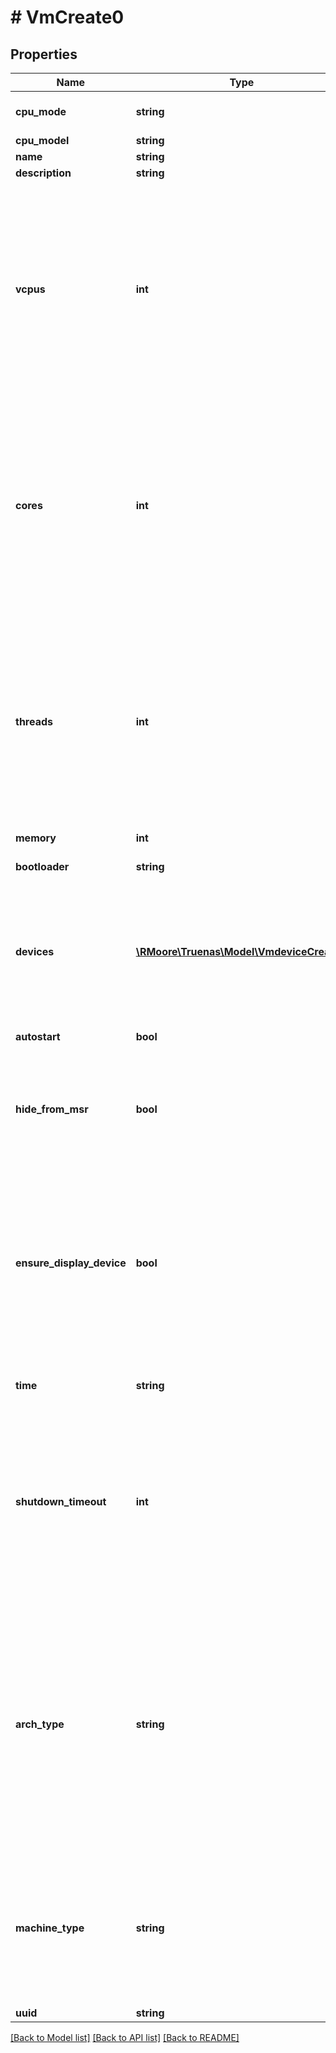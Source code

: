 # # VmCreate0

## Properties

Name | Type | Description | Notes
------------ | ------------- | ------------- | -------------
**cpu_mode** | **string** |  | [optional] [default to 'CUSTOM']
**cpu_model** | **string** |  | [optional]
**name** | **string** |  | [optional]
**description** | **string** |  | [optional]
**vcpus** | **int** | Maximum of 16 guest virtual CPUs are allowed. By default, every virtual CPU is configured as a separate package. Multiple cores can be configured per CPU by specifying &#x60;cores&#x60; attributes. &#x60;vcpus&#x60; specifies total number of CPU sockets. &#x60;cores&#x60; specifies number of cores per socket. &#x60;threads&#x60; specifies number of threads per core. | [optional] [default to 1]
**cores** | **int** | Maximum of 16 guest virtual CPUs are allowed. By default, every virtual CPU is configured as a separate package. Multiple cores can be configured per CPU by specifying &#x60;cores&#x60; attributes. &#x60;vcpus&#x60; specifies total number of CPU sockets. &#x60;cores&#x60; specifies number of cores per socket. &#x60;threads&#x60; specifies number of threads per core. | [optional] [default to 1]
**threads** | **int** | Maximum of 16 guest virtual CPUs are allowed. By default, every virtual CPU is configured as a separate package. Multiple cores can be configured per CPU by specifying &#x60;cores&#x60; attributes. &#x60;vcpus&#x60; specifies total number of CPU sockets. &#x60;cores&#x60; specifies number of cores per socket. &#x60;threads&#x60; specifies number of threads per core. | [optional] [default to 1]
**memory** | **int** |  | [optional]
**bootloader** | **string** |  | [optional] [default to 'UEFI']
**devices** | [**\RMoore\Truenas\Model\VmdeviceCreate[]**](VmdeviceCreate.md) | &#x60;devices&#x60; is a list of virtualized hardware to add to the newly created Virtual Machine. Failure to attach a device destroys the VM and any resources allocated by the VM devices. | [optional]
**autostart** | **bool** |  | [optional] [default to true]
**hide_from_msr** | **bool** | &#x60;hide_from_msr&#x60; is a boolean which when set will hide the KVM hypervisor from standard MSR based discovery and is useful to enable when doing GPU passthrough. | [optional] [default to false]
**ensure_display_device** | **bool** | &#x60;ensure_display_device&#x60; when set ( the default ) will ensure that the guest always has access to a video device. For headless installations like ubuntu server this is required for the guest to operate properly. However for cases where consumer would like to use GPU passthrough and does not want a display device added should set this to &#x60;false&#x60;. | [optional] [default to true]
**time** | **string** |  | [optional] [default to 'LOCAL']
**shutdown_timeout** | **int** | &#x60;shutdown_timeout&#x60; indicates the time in seconds the system waits for the VM to cleanly shutdown. During system shutdown, if the VM hasn&#39;t exited after a hardware shutdown signal has been sent by the system within &#x60;shutdown_timeout&#x60; seconds, system initiates poweroff for the VM to stop it. | [optional] [default to 90]
**arch_type** | **string** | &#x60;arch_type&#x60; refers to architecture type and can be specified for the guest. By default the value is &#x60;null&#x60; and system in this case will choose a reasonable default based on host. &#x60;machine_type&#x60; refers to machine type of the guest based on the architecture type selected with &#x60;arch_type&#x60;. By default the value is &#x60;null&#x60; and system in this case will choose a reasonable default based on &#x60;arch_type&#x60; configuration. | [optional]
**machine_type** | **string** | &#x60;machine_type&#x60; refers to machine type of the guest based on the architecture type selected with &#x60;arch_type&#x60;. By default the value is &#x60;null&#x60; and system in this case will choose a reasonable default based on &#x60;arch_type&#x60; configuration. | [optional]
**uuid** | **string** |  | [optional]

[[Back to Model list]](../../README.md#models) [[Back to API list]](../../README.md#endpoints) [[Back to README]](../../README.md)
